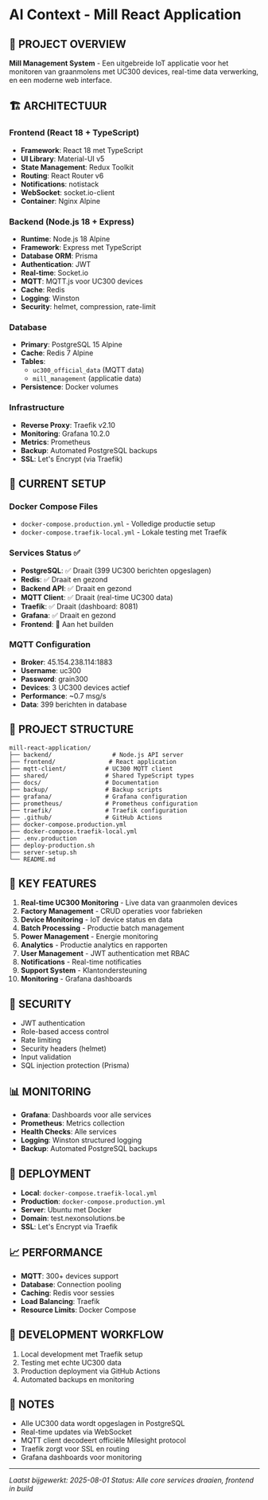 # AI Context - Mill React Application

## 🎯 **PROJECT OVERVIEW**
**Mill Management System** - Een uitgebreide IoT applicatie voor het monitoren van graanmolens met UC300 devices, real-time data verwerking, en een moderne web interface.

## 🏗️ **ARCHITECTUUR**

### **Frontend (React 18 + TypeScript)**
- **Framework**: React 18 met TypeScript
- **UI Library**: Material-UI v5
- **State Management**: Redux Toolkit
- **Routing**: React Router v6
- **Notifications**: notistack
- **WebSocket**: socket.io-client
- **Container**: Nginx Alpine

### **Backend (Node.js 18 + Express)**
- **Runtime**: Node.js 18 Alpine
- **Framework**: Express met TypeScript
- **Database ORM**: Prisma
- **Authentication**: JWT
- **Real-time**: Socket.io
- **MQTT**: MQTT.js voor UC300 devices
- **Cache**: Redis
- **Logging**: Winston
- **Security**: helmet, compression, rate-limit

### **Database**
- **Primary**: PostgreSQL 15 Alpine
- **Cache**: Redis 7 Alpine
- **Tables**: 
  - `uc300_official_data` (MQTT data)
  - `mill_management` (applicatie data)
- **Persistence**: Docker volumes

### **Infrastructure**
- **Reverse Proxy**: Traefik v2.10
- **Monitoring**: Grafana 10.2.0
- **Metrics**: Prometheus
- **Backup**: Automated PostgreSQL backups
- **SSL**: Let's Encrypt (via Traefik)

## 🔧 **CURRENT SETUP**

### **Docker Compose Files**
- `docker-compose.production.yml` - Volledige productie setup
- `docker-compose.traefik-local.yml` - Lokale testing met Traefik

### **Services Status** ✅
- **PostgreSQL**: ✅ Draait (399 UC300 berichten opgeslagen)
- **Redis**: ✅ Draait en gezond
- **Backend API**: ✅ Draait en gezond
- **MQTT Client**: ✅ Draait (real-time UC300 data)
- **Traefik**: ✅ Draait (dashboard: 8081)
- **Grafana**: ✅ Draait en gezond
- **Frontend**: 🔄 Aan het builden

### **MQTT Configuration**
- **Broker**: 45.154.238.114:1883
- **Username**: uc300
- **Password**: grain300
- **Devices**: 3 UC300 devices actief
- **Performance**: ~0.7 msg/s
- **Data**: 399 berichten in database

## 📁 **PROJECT STRUCTURE**
```
mill-react-application/
├── backend/                 # Node.js API server
├── frontend/               # React application
├── mqtt-client/           # UC300 MQTT client
├── shared/                # Shared TypeScript types
├── docs/                  # Documentation
├── backup/                # Backup scripts
├── grafana/               # Grafana configuration
├── prometheus/            # Prometheus configuration
├── traefik/               # Traefik configuration
├── .github/               # GitHub Actions
├── docker-compose.production.yml
├── docker-compose.traefik-local.yml
├── .env.production
├── deploy-production.sh
├── server-setup.sh
└── README.md
```

## 🎯 **KEY FEATURES**
1. **Real-time UC300 Monitoring** - Live data van graanmolen devices
2. **Factory Management** - CRUD operaties voor fabrieken
3. **Device Monitoring** - IoT device status en data
4. **Batch Processing** - Productie batch management
5. **Power Management** - Energie monitoring
6. **Analytics** - Productie analytics en rapporten
7. **User Management** - JWT authentication met RBAC
8. **Notifications** - Real-time notificaties
9. **Support System** - Klantondersteuning
10. **Monitoring** - Grafana dashboards

## 🔐 **SECURITY**
- JWT authentication
- Role-based access control
- Rate limiting
- Security headers (helmet)
- Input validation
- SQL injection protection (Prisma)

## 📊 **MONITORING**
- **Grafana**: Dashboards voor alle services
- **Prometheus**: Metrics collection
- **Health Checks**: Alle services
- **Logging**: Winston structured logging
- **Backup**: Automated PostgreSQL backups

## 🚀 **DEPLOYMENT**
- **Local**: `docker-compose.traefik-local.yml`
- **Production**: `docker-compose.production.yml`
- **Server**: Ubuntu met Docker
- **Domain**: test.nexonsolutions.be
- **SSL**: Let's Encrypt via Traefik

## 📈 **PERFORMANCE**
- **MQTT**: 300+ devices support
- **Database**: Connection pooling
- **Caching**: Redis voor sessies
- **Load Balancing**: Traefik
- **Resource Limits**: Docker Compose

## 🔄 **DEVELOPMENT WORKFLOW**
1. Local development met Traefik setup
2. Testing met echte UC300 data
3. Production deployment via GitHub Actions
4. Automated backups en monitoring

## 📝 **NOTES**
- Alle UC300 data wordt opgeslagen in PostgreSQL
- Real-time updates via WebSocket
- MQTT client decodeert officiële Milesight protocol
- Traefik zorgt voor SSL en routing
- Grafana dashboards voor monitoring

---
*Laatst bijgewerkt: 2025-08-01*
*Status: Alle core services draaien, frontend in build* 